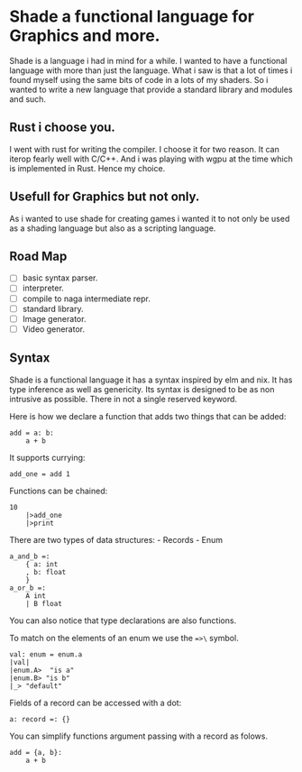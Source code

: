 # Shade a functional language for Graphics and more.

Shade is a language i had in mind for a while. I wanted to have a functional language with more than just the language.
What i saw is that a lot of times i found myself using the same bits of code in a lots of my shaders. So i wanted to write
a new language that provide a standard library and modules and such.

## Rust i choose you.

I went with rust for writing the compiler. I choose it for two reason. It can iterop fearly well with C/C++. And i was playing with
wgpu at the time which is implemented in Rust. Hence my choice.

## Usefull for Graphics but not only.

As i wanted to use shade for creating games i wanted it to not only be used as a shading language but also as a scripting language.

## Road Map

- [ ] basic syntax parser.
- [ ] interpreter.
- [ ] compile to naga intermediate repr.
- [ ] standard library.
- [ ] Image generator.
- [ ] Video generator.

## Syntax

Shade is a functional language it has a syntax inspired by elm and nix. It has type inference as well as genericity.
Its syntax is designed to be as non intrusive as possible. There in not a single reserved keyword.

Here is how we declare a function that adds two things that can be added:
```
add = a: b:
    a + b
```

It supports currying:
```
add_one = add 1 
```

Functions can be chained:
```
10 
    |>add_one
    |>print
```

There are two types of data structures:
    - Records
    - Enum 
```
a_and_b =:
    { a: int
    , b: float
    }
a_or_b =:
    A int
    | B float 
```
You can also notice that type declarations are also functions.

To match on the elements of an enum we use the `=>\` symbol.
```
val: enum = enum.a
|val| 
|enum.A>  "is a"
|enum.B> "is b"
|_> "default"

```

Fields of a record can be accessed with a dot:
```
a: record =: {}
```

You can simplify functions argument passing with a record as folows.
```
add = {a, b}:
    a + b
```



